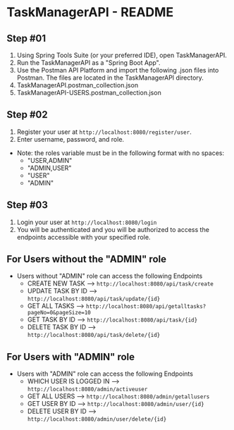 
# TaskManagerAPI - README

## Step #01
1. Using Spring Tools Suite (or your preferred IDE), open TaskManagerAPI.
2. Run the TaskManagerAPI as a "Spring Boot App".
3. Use the Postman API Platform and import the following .json files into Postman. The files are located in the TaskManagerAPI directory.
  1. TaskManagerAPI.postman_collection.json
  2. TaskManagerAPI-USERS.postman_collection.json

## Step #02

1. Register your user at `http://localhost:8080/register/user`.
2. Enter username, password, and role.
  - Note: the roles variable must be in the following format with no spaces:
    - "USER,ADMIN"
    - "ADMIN,USER"
    - "USER"
    - "ADMIN"

## Step #03
1. Login your user at `http://localhost:8080/login`
2. You will be authenticated and you will be authorized to access the endpoints accessible with your specified role.
   
## For Users without the "ADMIN" role
- Users without "ADMIN" role can access the following Endpoints
  - CREATE NEW TASK --> `http://localhost:8080/api/task/create`
  - UPDATE TASK BY ID --> `http://localhost:8080/api/task/update/{id}`
  - GET ALL TASKS --> `http://localhost:8080/api/getalltasks?pageNo=0&pageSize=10`
  - GET TASK BY ID --> `http://localhost:8080/api/task/{id}`
  - DELETE TASK BY ID --> `http://localhost:8080/api/task/delete/{id}`

## For Users with "ADMIN" role
- Users with "ADMIN" role can access the following Endpoints
  - WHICH USER IS LOGGED IN --> `http://localhost:8080/admin/activeuser`
  - GET ALL USERS --> `http://localhost:8080/admin/getallusers`
  - GET USER BY ID --> `http://localhost:8080/admin/user/{id}`
  - DELETE USER BY ID --> `http://localhost:8080/admin/user/delete/{id}`


